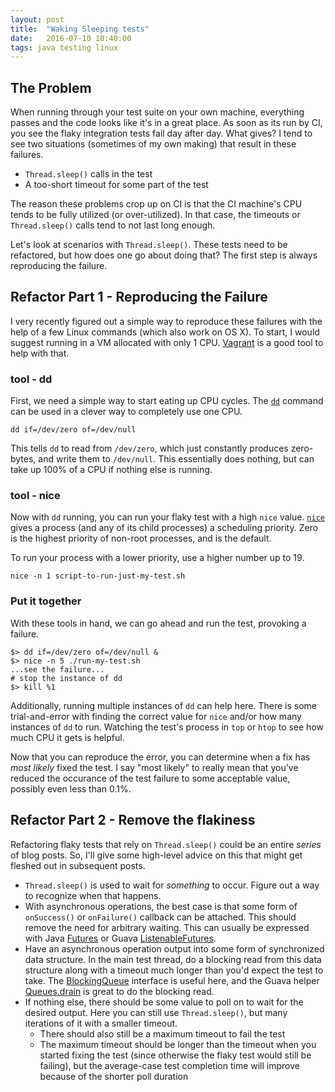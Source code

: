 ```yaml
---
layout: post
title:  "Waking Sleeping tests"
date:   2016-07-10 10:40:00
tags: java testing linux
---
```


## The Problem

When running through your test suite on your own machine, everything passes and the code looks like it's in a great place.  As soon as its run by CI, you see the flaky integration tests fail day after day.  What gives?  I tend to see two situations (sometimes of my own making) that result in these failures.

* `Thread.sleep()` calls in the test
* A too-short timeout for some part of the test

The reason these problems crop up on CI is that the CI machine's CPU tends to be fully utilized (or over-utilized).  In that case, the timeouts or `Thread.sleep()` calls tend to not last long enough.

Let's look at scenarios with `Thread.sleep()`.  These tests need to be refactored, but how does one go about doing that?  The first step is always reproducing the failure.

## Refactor Part 1 - Reproducing the Failure

I very recently figured out a simple way to reproduce these failures with the help of a few Linux commands (which also work on OS X).  To start, I would suggest running in a VM allocated with only 1 CPU.  [Vagrant](https://www.vagrantup.com/docs/getting-started/) is a good tool to help with that.

### tool - dd

First, we need a simple way to start eating up CPU cycles.  The [`dd`](http://man7.org/linux/man-pages/man1/dd.1.html) command can be used in a clever way to completely use one CPU.

```
dd if=/dev/zero of=/dev/null
```

This tells `dd` to read from `/dev/zero`, which just constantly produces zero-bytes, and write them to `/dev/null`.  This essentially does nothing, but can take up 100% of a CPU if nothing else is running.

### tool - nice

Now with `dd` running, you can run your flaky test with a high `nice` value.  [`nice`](http://man7.org/linux/man-pages/man1/nice.1.html) gives a process (and any of its child processes) a scheduling priority.  Zero is the highest priority of non-root processes, and is the default.

To run your process with a lower priority, use a higher number up to 19.

```
nice -n 1 script-to-run-just-my-test.sh
```

### Put it together

With these tools in hand, we can go ahead and run the test, provoking a failure.

```
$> dd if=/dev/zero of=/dev/null &
$> nice -n 5 ./run-my-test.sh
...see the failure...
# stop the instance of dd
$> kill %1
```

Additionally, running multiple instances of `dd` can help here.  There is some trial-and-error with finding the correct value for `nice` and/or how many instances of `dd` to run.  Watching the test's process in `top` or `htop` to see how much CPU it gets is helpful.

Now that you can reproduce the error, you can determine when a fix has _most likely_ fixed the test.  I say "most likely" to really mean that you've reduced the occurance of the test failure to some acceptable value, possibly even less than 0.1%.

## Refactor Part 2 - Remove the flakiness

Refactoring flaky tests that rely on `Thread.sleep()` could be an entire _series_ of blog posts.  So, I'll give some high-level advice on this that might get fleshed out in subsequent posts.

* `Thread.sleep()` is used to wait for _something_ to occur.  Figure out a way to recognize when that happens.
* With asynchronous operations, the best case is that some form of `onSuccess()` or `onFailure()` callback can be attached.  This should remove the need for arbitrary waiting.  This can usually be expressed with Java [Futures](https://docs.oracle.com/javase/7/docs/api/java/util/concurrent/Future.html) or Guava [ListenableFutures](https://github.com/google/guava/wiki/ListenableFutureExplained).
* Have an asynchronous operation output into some form of synchronized data structure.  In the main test thread, do a blocking read from this data structure along with a timeout much longer than you'd expect the test to take.  The [BlockingQueue](https://docs.oracle.com/javase/7/docs/api/java/util/concurrent/BlockingQueue.html) interface is useful here, and the Guava helper [Queues.drain](https://google.github.io/guava/releases/14.0/api/docs/com/google/common/collect/Queues.html#drain(java.util.concurrent.BlockingQueue,%20java.util.Collection,%20int,%20long,%20java.util.concurrent.TimeUnit)) is great to do the blocking read.
* If nothing else, there should be some value to poll on to wait for the desired output.  Here you can still use `Thread.sleep()`, but many iterations of it with a smaller timeout.
  * There should also still be a maximum timeout to fail the test
  * The maximum timeout should be longer than the timeout when you started fixing the test (since otherwise the flaky test would still be failing), but the average-case test completion time will improve because of the shorter poll duration
